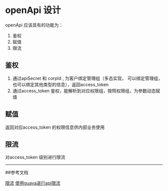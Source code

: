 # openApi 设计

openApi 应该具有的功能为：
1. 鉴权 
2. 赋值
3. 限流

## 鉴权

1. 通过apiSecret 和 corpId , 为客户绑定管理组（多态实现， 可以绑定管理组， 也可以绑定其他类型的信息），返回access_token
2. 通过access_token 鉴权，能解析到对应权限组，按照权限组，为参数动态赋值

## 赋值

返回对应access_token 的权限信息供内部业务使用

## 限流

对access_token 级别进行限流

---
##参考文档

[限流](https://developer.aliyun.com/article/1321740)
[使用guava进行api限流](https://blog.csdn.net/qq_34249468/article/details/131308630)
[]()
[]()
